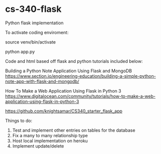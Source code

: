 # cs-340-flask
Python flask implementation

To activate coding enviroment:

source venv/bin/activate

python app.py

Code and html based off flask and python tutorials included below:

Building a Python Note Application Using Flask and MongoDB
https://www.section.io/engineering-education/building-a-simple-python-note-app-with-flask-and-mongodb/

How To Make a Web Application Using Flask in Python 3
https://www.digitalocean.com/community/tutorials/how-to-make-a-web-application-using-flask-in-python-3

https://github.com/knightsamar/CS340_starter_flask_app


Things to do:
1) Test and implement other entries on tables for the database
2) Fix a many to many relationship type
3) Host local implementation on heroku
4) Implement update/delete